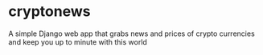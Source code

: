 # cryptonews
A simple Django web app that grabs news and prices of crypto currencies and keep you up to minute with this world
